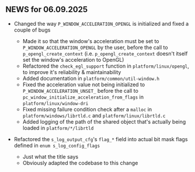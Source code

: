 ## NEWS for 06.09.2025

* Changed the way `P_WINDOW_ACCELERATION_OPENGL` is initialized and fixed a couple of bugs
    * Made it so that the window's acceleration must be set to `P_WINDOW_ACCELERATION_OPENGL` by the user,
        before the call to `p_opengl_create_context` (i.e. `p_opengl_create_context` doesn't itself set the window's acceleration to OpenGL)
    * Refactored the `check_egl_support` function in `platform/linux/opengl`, to improve it's reliability & maintainability
    * Added documentation in `platform/common/util-window.h`
    * Fixed the acceleration value not being initialized to `P_WINDOW_ACCELERATION_UNSET_`
        before the call to `pc_window_initialize_acceleration_from_flags` in `platform/linux/window-dri`
    * Fixed missing failure condition check after a `malloc` in `platform/windows/librtld.c` and `platform/linux/librtld.c`
    * Added logging of the path of the shared object that's actually being loaded in `platform/*/librtld`

* Refactored the `s_log_output_cfg`'s `flag_*` field into actual bit mask flags defined in `enum s_log_config_flags`
    * Just what the title says
    * Obviously adapted the codebase to this change
